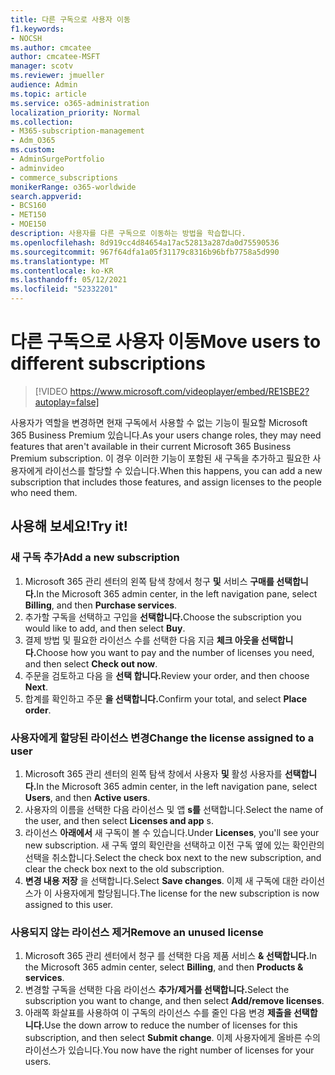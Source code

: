 ```yaml
---
title: 다른 구독으로 사용자 이동
f1.keywords:
- NOCSH
ms.author: cmcatee
author: cmcatee-MSFT
manager: scotv
ms.reviewer: jmueller
audience: Admin
ms.topic: article
ms.service: o365-administration
localization_priority: Normal
ms.collection:
- M365-subscription-management
- Adm_O365
ms.custom:
- AdminSurgePortfolio
- adminvideo
- commerce_subscriptions
monikerRange: o365-worldwide
search.appverid:
- BCS160
- MET150
- MOE150
description: 사용자를 다른 구독으로 이동하는 방법을 학습합니다.
ms.openlocfilehash: 8d919cc4d84654a17ac52813a287da0d75590536
ms.sourcegitcommit: 967f64dfa1a05f31179c8316b96bfb7758a5d990
ms.translationtype: MT
ms.contentlocale: ko-KR
ms.lasthandoff: 05/12/2021
ms.locfileid: "52332201"
---
```

# <a name="move-users-to-different-subscriptions"></a><span data-ttu-id="909b4-103">다른 구독으로 사용자 이동</span><span class="sxs-lookup"><span data-stu-id="909b4-103">Move users to different subscriptions</span></span>

> [!VIDEO https://www.microsoft.com/videoplayer/embed/RE1SBE2?autoplay=false]

<span data-ttu-id="909b4-104">사용자가 역할을 변경하면 현재 구독에서 사용할 수 없는 기능이 필요할 Microsoft 365 Business Premium 있습니다.</span><span class="sxs-lookup"><span data-stu-id="909b4-104">As your users change roles, they may need features that aren't available in their current Microsoft 365 Business Premium subscription.</span></span> <span data-ttu-id="909b4-105">이 경우 이러한 기능이 포함된 새 구독을 추가하고 필요한 사용자에게 라이선스를 할당할 수 있습니다.</span><span class="sxs-lookup"><span data-stu-id="909b4-105">When this happens, you can add a new subscription that includes those features, and assign licenses to the people who need them.</span></span>

## <a name="try-it"></a><span data-ttu-id="909b4-106">사용해 보세요!</span><span class="sxs-lookup"><span data-stu-id="909b4-106">Try it!</span></span>

### <a name="add-a-new-subscription"></a><span data-ttu-id="909b4-107">새 구독 추가</span><span class="sxs-lookup"><span data-stu-id="909b4-107">Add a new subscription</span></span>

1. <span data-ttu-id="909b4-108">Microsoft 365 관리 센터의 왼쪽 탐색 창에서 청구 **및** 서비스 **구매를 선택합니다.**</span><span class="sxs-lookup"><span data-stu-id="909b4-108">In the Microsoft 365 admin center, in the left navigation pane, select **Billing**, and then **Purchase services**.</span></span>
1. <span data-ttu-id="909b4-109">추가할 구독을 선택하고 구입을 **선택합니다.**</span><span class="sxs-lookup"><span data-stu-id="909b4-109">Choose the subscription you would like to add, and then select **Buy**.</span></span>
1. <span data-ttu-id="909b4-110">결제 방법 및 필요한 라이선스 수를 선택한 다음 지금 **체크 아웃을 선택합니다.**</span><span class="sxs-lookup"><span data-stu-id="909b4-110">Choose how you want to pay and the number of licenses you need, and then select **Check out now**.</span></span>
1. <span data-ttu-id="909b4-111">주문을 검토하고 다음 을 **선택 합니다.**</span><span class="sxs-lookup"><span data-stu-id="909b4-111">Review your order, and then choose **Next**.</span></span>
1. <span data-ttu-id="909b4-112">합계를 확인하고 주문 **을 선택합니다.**</span><span class="sxs-lookup"><span data-stu-id="909b4-112">Confirm your total, and select **Place order**.</span></span>

### <a name="change-the-license-assigned-to-a-user"></a><span data-ttu-id="909b4-113">사용자에게 할당된 라이선스 변경</span><span class="sxs-lookup"><span data-stu-id="909b4-113">Change the license assigned to a user</span></span>

1. <span data-ttu-id="909b4-114">Microsoft 365 관리 센터의 왼쪽 탐색 창에서 사용자 **및** 활성 사용자를 **선택합니다.**</span><span class="sxs-lookup"><span data-stu-id="909b4-114">In the Microsoft 365 admin center, in the left navigation pane, select **Users**, and then **Active users**.</span></span>
1. <span data-ttu-id="909b4-115">사용자의 이름을 선택한 다음 라이선스 및 앱 **s를** 선택합니다.</span><span class="sxs-lookup"><span data-stu-id="909b4-115">Select the name of the user, and then select **Licenses and app** s.</span></span>
1. <span data-ttu-id="909b4-116">라이선스 **아래에서** 새 구독이 볼 수 있습니다.</span><span class="sxs-lookup"><span data-stu-id="909b4-116">Under **Licenses**, you'll see your new subscription.</span></span> <span data-ttu-id="909b4-117">새 구독 옆의 확인란을 선택하고 이전 구독 옆에 있는 확인란의 선택을 취소합니다.</span><span class="sxs-lookup"><span data-stu-id="909b4-117">Select the check box next to the new subscription, and clear the check box next to the old subscription.</span></span>
1. <span data-ttu-id="909b4-118">**변경 내용 저장** 을 선택합니다.</span><span class="sxs-lookup"><span data-stu-id="909b4-118">Select **Save changes**.</span></span> <span data-ttu-id="909b4-119">이제 새 구독에 대한 라이선스가 이 사용자에게 할당됩니다.</span><span class="sxs-lookup"><span data-stu-id="909b4-119">The license for the new subscription is now assigned to this user.</span></span>

### <a name="remove-an-unused-license"></a><span data-ttu-id="909b4-120">사용되지 않는 라이선스 제거</span><span class="sxs-lookup"><span data-stu-id="909b4-120">Remove an unused license</span></span>

1. <span data-ttu-id="909b4-121">Microsoft 365 관리 센터에서 청구 를 선택한 다음 제품 서비스 **& 선택합니다.**</span><span class="sxs-lookup"><span data-stu-id="909b4-121">In the Microsoft 365 admin center, select **Billing**, and then **Products & services**.</span></span>
1. <span data-ttu-id="909b4-122">변경할 구독을 선택한 다음 라이선스 **추가/제거를 선택합니다.**</span><span class="sxs-lookup"><span data-stu-id="909b4-122">Select the subscription you want to change, and then select **Add/remove licenses**.</span></span>
1. <span data-ttu-id="909b4-123">아래쪽 화살표를 사용하여 이 구독의 라이선스 수를 줄인 다음 변경 **제출을 선택합니다.**</span><span class="sxs-lookup"><span data-stu-id="909b4-123">Use the down arrow to reduce the number of licenses for this subscription, and then select **Submit change**.</span></span> <span data-ttu-id="909b4-124">이제 사용자에게 올바른 수의 라이선스가 있습니다.</span><span class="sxs-lookup"><span data-stu-id="909b4-124">You now have the right number of licenses for your users.</span></span>